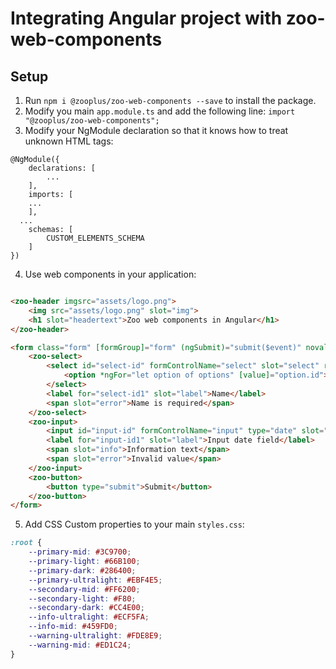 # Integrating Angular project with zoo-web-components

## Setup

1. Run `npm i @zooplus/zoo-web-components --save` to install the package.
2. Modify you main `app.module.ts` and add the following line: `import "@zooplus/zoo-web-components";`
3. Modify your NgModule declaration so that it knows how to treat unknown HTML tags:
```TS
@NgModule({
	declarations: [
		...
	],
	imports: [
    ...
	],
  ...
	schemas: [
		CUSTOM_ELEMENTS_SCHEMA
	]
})
```
4. Use web components in your application:
```HTML

<zoo-header imgsrc="assets/logo.png">
	<img src="assets/logo.png" slot="img">
	<h1 slot="headertext">Zoo web components in Angular</h1>
</zoo-header>

<form class="form" [formGroup]="form" (ngSubmit)="submit($event)" novalidate>
	<zoo-select>
		<select id="select-id" formControlName="select" slot="select" required>
			<option *ngFor="let option of options" [value]="option.id">{{ option.firstName }} {{ option.lastName }}</option>
		</select>
		<label for="select-id1" slot="label">Name</label>
		<span slot="error">Name is required</span>
	</zoo-select>
	<zoo-input>
		<input id="input-id" formControlName="input" type="date" slot="input" required/>
		<label for="input-id1" slot="label">Input date field</label>
		<span slot="info">Information text</span>
		<span slot="error">Invalid value</span>
	</zoo-input>
	<zoo-button>
		<button type="submit">Submit</button>
	</zoo-button>
</form>
```

5. Add CSS Custom properties to your main `styles.css`:
```CSS
:root {
	--primary-mid: #3C9700;
	--primary-light: #66B100;
	--primary-dark: #286400;
	--primary-ultralight: #EBF4E5;
	--secondary-mid: #FF6200;
	--secondary-light: #F80;
	--secondary-dark: #CC4E00;
	--info-ultralight: #ECF5FA;
	--info-mid: #459FD0;
	--warning-ultralight: #FDE8E9;
	--warning-mid: #ED1C24;
}
```

